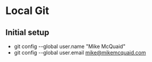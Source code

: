 # Local Git

## Initial setup
- git config --global user.name "Mike McQuaid"
- git config --global user.email mike@mikemcquaid.com
